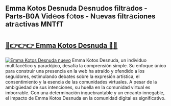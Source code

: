 ## Emma Kotos Desnuda D𝚎sn𝚞dos filtr𝚊dos - Parts-B0A Vid𝚎os f𝚘tos - N𝚞evas filtr𝚊ciones atr𝚊ctivas MNTfT

# <h2><a href="http://mbczmi.tromn.icu/?c=Emma+Kotos+Desnuda">🔗👉👉👉 Emma Kotos Desnuda 🔗🔗</a></h2>

[![Emma Kotos Desnuda nuevo](https://i.imgur.com/pEAQMta.gif)](http://mbczmi.tromn.icu/?c=Emma+Kotos+Desnuda)
Emma Kotos Desnuda, un individuo multifacético y paradójico, desafía la comprensión simple. Su enfoque único para construir una presencia en la web ha atraído y ofendido a los seguidores, estimulando debates sobre la expresión artística, el consentimiento y la esencia de las comunidades virtuales. A pesar de la ambigüedad de sus intenciones, su huella en la comunidad virtual es imborrable. Con una determinación inquebrantable y un encanto innegable, el impacto de Emma Kotos Desnuda en la comunidad digital es significativo.
